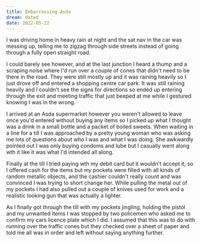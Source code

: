 ```yaml
---
title: Embarrassing Asda
dream: dated
date: 2022-05-22
---
```


I was driving home in heavy rain at night and the sat nav in the car was messing up, telling me to zigzag through side streets instead of going through a fully open straight road.

I could barely see however, and at the last junction I heard a thump and a scraping noise where I'd run over a couple of cones that didn't need to be there in the road. They were still mostly up and it was raining heavily so I just drove off and entered a shopping centre car park. It was still raining heavily and I couldn't see the signs for directions so ended up entering through the exit and meeting traffic that just beeped at me while I gestured knowing I was in the wrong.

I arrived at an Asda supermarket however you weren't allowed to leave once you'd entered without buying any items so I picked up what I thought was a drink in a small bottle and a packet of boiled sweets.
When waiting in a line for a till I was approached by a pretty young woman who was asking me lots of questions about who I was and what I was doing. She awkwardly pointed out I was only buying condoms and lube but I casually went along wth it like it was what I'd intended all along.

Finally at the till I tried paying wth my debit card but it wouldn't accept it, so I offered cash for the items but my pockets were filled with all kinds of random metallic objects, and the cashier couldn't really count and was convinced I was trying to short change her. While pulling the metal out of my pockets I had also pulled out a couple of knives used for work and a realistic looking gun that was actually a lighter.

As I finally got through the till with my pockets jingling, holding the pistol and my unwanted items I was stopped by two policemen who asked me to confirm my cars licence plate which I did. I assumed that this was to do with running over the traffic cones but they checked over a sheet of paper and told me all was in order and left without saying anything further.